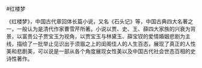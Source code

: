 #红楼梦

《红楼梦》，中国古代章回体长篇小说，又名《石头记》等，中国古典四大名著之一，一般认为是清代作家曹雪芹所著。小说以贾、史、王、薛四大家族的兴衰为背景，以富贵公子贾宝玉为视角，以贾宝玉与林黛玉、薛宝钗的爱情婚姻悲剧为主线，描绘了一批举止见识出于须眉之上的闺阁佳人的人生百态，展现了真正的人性美和悲剧美，可以说是一部从各个角度展现女性美以及中国古代社会世态百相的史诗性著作。
